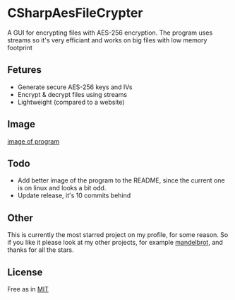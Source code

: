 # CSharpAesFileCrypter
A GUI for encrypting files with AES-256 encryption. The program uses streams so it's very efficiant and works on big files with low memory footprint

## Fetures
- Generate secure AES-256 keys and IVs
- Encrypt & decrypt files using streams
- Lightweight (compared to a website)

## Image
[image of program](./image.png)

## Todo
- Add better image of the program to the README, since the current one is on linux and looks a bit odd.
- Update release, it's 10 commits behind

## Other
This is currently the most starred project on my profile, for some reason. So if you like it please look at my other projects, for example [mandelbrot](https://github.com/Dko1905/mandelbrot), and thanks for all the stars.

## License
Free as in [MIT](../License.md)
